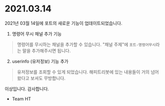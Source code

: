 # 2021.03.14

2021년 03월 14일에 포트의 새로운 기능이 업데이트되었습니다.

1. 명령어 무시 채널 추가 기능

> 명령어를 무시하는 채널을 추가할 수 있습니다. "채널 주제"에 `포트-명령어무시`라는 말을 추가해주시면 됩니다.

2. userinfo \(유저정보\) 기능 추가

> 유저정보를 조회할 수 있게 되었습니다. 해피트리봇에 있는 내용들이 거의 넘어왔다고 보셔도 무방합니다.

이상입니다. 감사합니다.  
- Team HT

